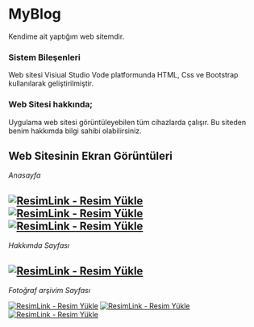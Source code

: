 # MyBlog
Kendime ait yaptığım web sitemdir.

### Sistem Bileşenleri

Web sitesi Visiual Studio Vode platformunda HTML, Css ve Bootstrap kullanılarak geliştirilmiştir.

### Web Sitesi hakkında;

Uygulama web sitesi görüntüleyebilen tüm cihazlarda çalışır. Bu siteden benim hakkımda bilgi sahibi olabilirsiniz.

## Web Sitesinin Ekran Görüntüleri

*Anasayfa*

<a href="https://resimlink.com/EtmfL50W" title="ResimLink - Resim Yükle"><img src="https://r.resimlink.com/EtmfL50W.png" title="ResimLink - Resim Yükle" alt="ResimLink - Resim Yükle"></a>
<a href="https://resimlink.com/q5Wuj8QSkx3f" title="ResimLink - Resim Yükle"><img src="https://r.resimlink.com/q5Wuj8QSkx3f.png" title="ResimLink - Resim Yükle" alt="ResimLink - Resim Yükle"></a>
<a href="https://resimlink.com/0iBfCegEmjG" title="ResimLink - Resim Yükle"><img src="https://r.resimlink.com/0iBfCegEmjG.png" title="ResimLink - Resim Yükle" alt="ResimLink - Resim Yükle"></a>
-------------------------------------------

*Hakkımda Sayfası*

<a href="https://resimlink.com/S5quYH1A" title="ResimLink - Resim Yükle"><img src="https://r.resimlink.com/S5quYH1A.png" title="ResimLink - Resim Yükle" alt="ResimLink - Resim Yükle"></a>
-------------------------------------------

*Fotoğraf arşivim Sayfası*

<a href="https://resimlink.com/YwIPl" title="ResimLink - Resim Yükle"><img src="https://r.resimlink.com/YwIPl.png" title="ResimLink - Resim Yükle" alt="ResimLink - Resim Yükle"></a>
<a href="https://resimlink.com/MpFhe" title="ResimLink - Resim Yükle"><img src="https://r.resimlink.com/MpFhe.png" title="ResimLink - Resim Yükle" alt="ResimLink - Resim Yükle"></a>
<a href="https://resimlink.com/V7PNm963qUnE" title="ResimLink - Resim Yükle"><img src="https://r.resimlink.com/V7PNm963qUnE.png" title="ResimLink - Resim Yükle" alt="ResimLink - Resim Yükle"></a>
